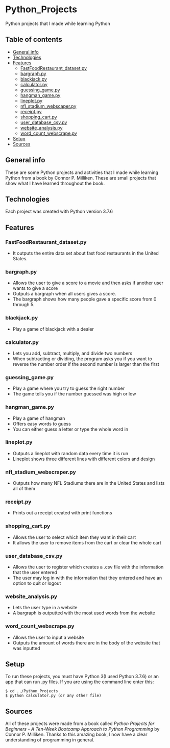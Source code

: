 # Python_Projects
Python projects that I made while learning Python

## Table of contents
* [General info](#general-info)
* [Technologies](#technologies)
* [Features](#features)
  * [FastFoodRestaurant_dataset.py](#fastfoodrestaurant_datasetpy)
  * [bargraph.py](#bargraphpy)
  * [blackjack.py](#blackjackpy)
  * [calculator.py](#calculatorpy)
  * [guessing_game.py](#guessing_gamepy)
  * [hangman_game.py](#hangman_gamepy)
  * [lineplot.py](#lineplotpy)
  * [nfl_stadium_webscaper.py](#nfl_stadium_webscraperpy)
  * [receipt.py](#receiptpy)
  * [shopping_cart.py](#shopping_cartpy)
  * [user_database_csv.py](#user_database_csvpy)
  * [website_analysis.py](#website_analysispy)
  * [word_count_webscrape.py](#word_count_webscrapepy)
* [Setup](#setup)
* [Sources](#sources)

## General info
These are some Python projects and activities that I made while learning Python from a book by Connor P. Milliken. These are 
small projects that show what I have learned throughout the book.
	
## Technologies
Each project was created with Python version 3.7.6

## Features
### FastFoodRestaurant_dataset.py
* It outputs the entire data set about fast food restaurants in the United States.

### bargraph.py
* Allows the user to give a score to a movie and then asks if another user wants to give a score
* Outputs a bargraph when all users gives a score.
* The bargraph shows how many people gave a specific score from 0 through 5.

### blackjack.py
* Play a game of blackjack with a dealer

### calculator.py
* Lets you add, subtract, multiply, and divide two numbers
* When subtracting or dividing, the program asks you if you want to reverse the number order if the second number is larger than the first

### guessing_game.py
* Play a game where you try to guess the right number
* The game tells you if the number guessed was high or low

### hangman_game.py
* Play a game of hangman
* Offers easy words to guess
* You can either guess a letter or type the whole word in

### lineplot.py
* Outputs a lineplot with random data every time it is run
* Lineplot shows three different lines with different colors and design

### nfl_stadium_webscraper.py
* Outputs how many NFL Stadiums there are in the United States and lists all of them

### receipt.py
* Prints out a receipt created with print functions

### shopping_cart.py
* Allows the user to select which item they want in their cart
* It allows the user to remove items from the cart or clear the whole cart

### user_database_csv.py
* Allows the user to register which creates a .csv file with the information that the user entered
* The user may log in with the information that they entered and have an option to quit or logout

### website_analysis.py
* Lets the user type in a website
* A bargraph is outputted with the most used words from the website

### word_count_webscrape.py
* Allows the user to input a website
* Outputs the amount of words there are in the body of the website that was inputted

## Setup
To run these projects, you must have Python 3(I used Python 3.7.6) or an app that can run .py files.
If you are using the command line enter this:

```
$ cd ../Python_Projects
$ python calculator.py (or any other file)
```

## Sources
All of these projects were made from a book called _Python Projects for Beginners - A Ten-Week Bootcamp Approach to Python Programming_ by Connor P. Milliken. Thanks to this amazing book, I now have a clear understanding of programming in general.
